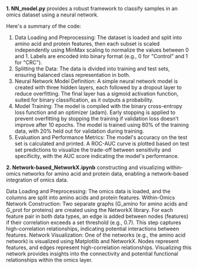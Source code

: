 
**1. NN_model.py** provides a robust framework to classify samples in an omics dataset using a neural network.

Here's a summary of the code:

1. Data Loading and Preprocessing: The dataset is loaded and split into amino acid and protein features, then each subset is scaled independently using MinMax scaling to normalize the values between 0 and 1. Labels are encoded into binary format (e.g., 0 for "Control" and 1 for "CRC").
2. Splitting the Data: The data is divided into training and test sets, ensuring balanced class representation in both.
3. Neural Network Model Definition: A simple neural network model is created with three hidden layers, each followed by a dropout layer to reduce overfitting. The final layer has a sigmoid activation function, suited for binary classification, as it outputs a probability.
4. Model Training: The model is compiled with the binary cross-entropy loss function and an optimizer (adam). Early stopping is applied to prevent overfitting by stopping the training if validation loss doesn’t improve after 10 epochs. The model is trained using 80% of the training data, with 20% held out for validation during training.
5. Evaluation and Performance Metrics: The model's accuracy on the test set is calculated and printed. A ROC-AUC curve is plotted based on test set predictions to visualize the trade-off between sensitivity and specificity, with the AUC score indicating the model's performance.


**2. Network-based_NetworkX.ipynb** constructing and visualizing within-omics networks for amino acid and protein data, enabling a network-based integration of omics data.

Data Loading and Preprocessing: The omics data is loaded, and the columns are split into amino acids and protein features.
Within-Omics Network Construction:
Two separate graphs (G_amino for amino acids and G_prot for proteins) are created using the NetworkX library.
For each feature pair in both data types, an edge is added between nodes (features) if their correlation exceeds a set threshold (e.g., 0.7). This step captures high-correlation relationships, indicating potential interactions between features.
Network Visualization:
One of the networks (e.g., the amino acid network) is visualized using Matplotlib and NetworkX.
Nodes represent features, and edges represent high-correlation relationships. Visualizing this network provides insights into the connectivity and potential functional relationships within the omics layer.





